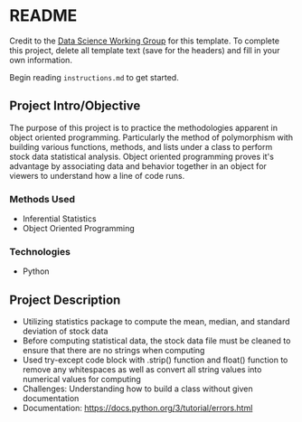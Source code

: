 # README

Credit to the [Data Science Working Group](http://datascience.codeforsanfrancisco.org) for this template. To complete this project, delete all template text (save for the headers) and fill in your own information.

Begin reading `instructions.md` to get started.

## Project Intro/Objective
The purpose of this project is to practice the methodologies apparent in object oriented programming. Particularly the method of polymorphism with building various functions, methods, and lists under a class to perform stock data statistical analysis. Object oriented programming proves it's advantage by associating data and behavior together in an object for viewers to understand how a line of code runs.  

### Methods Used
* Inferential Statistics
* Object Oriented Programming

### Technologies
* Python


## Project Description
* Utilizing statistics package to compute the mean, median, and standard deviation of stock data
* Before computing statistical data, the stock data file must be cleaned to ensure that there are no strings when computing
* Used try-except code block with .strip() function and float() function to remove any whitespaces as well as convert all string values into numerical values for computing 
* Challenges: Understanding how to build a class without given documentation
* Documentation: https://docs.python.org/3/tutorial/errors.html
